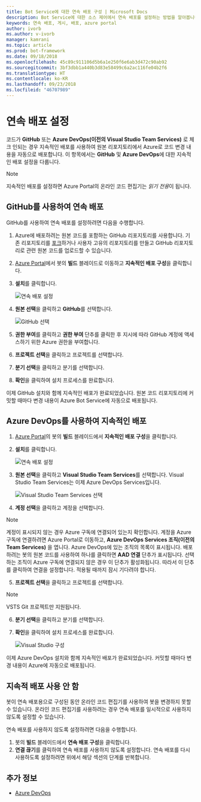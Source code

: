 ```yaml
---
title: Bot Service에 대한 연속 배포 구성 | Microsoft Docs
description: Bot Service에 대한 소스 제어에서 연속 배포를 설정하는 방법을 알아봅니다.
keywords: 연속 배포, 게시, 배포, azure portal
author: ivorb
ms.author: v-ivorb
manager: kamrani
ms.topic: article
ms.prod: bot-framework
ms.date: 09/18/2018
ms.openlocfilehash: 45c89c911106d5b6a1e250f6e6ab3d472c90ab92
ms.sourcegitcommit: 3bf3dbb1a440b3d83e58499c6a2ac116fe04b2f6
ms.translationtype: HT
ms.contentlocale: ko-KR
ms.lasthandoff: 09/23/2018
ms.locfileid: "46707989"
---
```

# <a name="set-up-continuous-deployment"></a>연속 배포 설정
코드가 **GitHub** 또는 **Azure DevOps(이전의 Visual Studio Team Services)** 로 체크 인되는 경우 지속적인 배포를 사용하여 원본 리포지토리에서 Azure로 코드 변경 내용을 자동으로 배포합니다. 이 항목에서는 **GitHub** 및 **Azure DevOps**에 대한 지속적인 배포 설정을 다룹니다.

> [!NOTE]
> 지속적인 배포를 설정하면 Azure Portal의 온라인 코드 편집기는 *읽기 전용*이 됩니다.

## <a name="continuous-deployment-using-github"></a>GitHub를 사용하여 연속 배포

GitHub를 사용하여 연속 배포를 설정하려면 다음을 수행합니다.

1. Azure에 배포하려는 원본 코드를 포함하는 GitHub 리포지토리를 사용합니다. 기존 리포지토리를 [포크](https://help.github.com/articles/fork-a-repo/)하거나 사용자 고유의 리포지토리를 만들고 GitHub 리포지토리로 관련 원본 코드를 업로드할 수 있습니다.
2. [Azure Portal](https://portal.azure.com)에서 봇의 **빌드** 블레이드로 이동하고 **지속적인 배포 구성**을 클릭합니다. 
3. **설치**를 클릭합니다.
   
   ![연속 배포 설정](~/media/azure-bot-build/continuous-deployment-setup.png)

4. **원본 선택**을 클릭하고 **GitHub**를 선택합니다.

   ![GitHub 선택](~/media/azure-bot-build/continuous-deployment-setup-github.png)

5. **권한 부여**를 클릭하고 **권한 부여** 단추를 클릭한 후 지시에 따라 GitHub 계정에 액세스하기 위한 Azure 권한을 부여합니다.

6. **프로젝트 선택**을 클릭하고 프로젝트를 선택합니다.

7. **분기 선택**을 클릭하고 분기를 선택합니다.

8. **확인**을 클릭하여 설치 프로세스를 완료합니다.

이제 GitHub 설치와 함께 지속적인 배포가 완료되었습니다. 원본 코드 리포지토리에 커밋할 때마다 변경 내용이 Azure Bot Service에 자동으로 배포됩니다.

## <a name="continuous-deployment-using-azure-devops"></a>Azure DevOps를 사용하여 지속적인 배포

1. [Azure Portal](https://portal.azure.com)의 봇의 **빌드** 블레이드에서 **지속적인 배포 구성**을 클릭합니다. 
2. **설치**를 클릭합니다.
   
   ![연속 배포 설정](~/media/azure-bot-build/continuous-deployment-setup.png)

3. **원본 선택**을 클릭하고 **Visual Studio Team Services**를 선택합니다. Visual Studio Team Services는 이제 Azure DevOps Services입니다.

   ![Visual Studio Team Services 선택](~/media/azure-bot-build/continuous-deployment-setup-vs.png)

4. **계정 선택**을 클릭하고 계정을 선택합니다.

> [!NOTE]
> 계정이 표시되지 않는 경우 Azure 구독에 연결되어 있는지 확인합니다. 계정을 Azure 구독에 연결하려면 Azure Portal로 이동하고, **Azure DevOps Services 조직(이전의 Team Services)** 을 엽니다. Azure DevOps에 있는 조직의 목록이 표시됩니다. 배포하려는 봇의 원본 코드를 사용하여 하나를 클릭하면 **AAD 연결** 단추가 표시됩니다. 선택하는 조직이 Azure 구독에 연결되지 않은 경우 이 단추가 활성화됩니다. 따라서 이 단추를 클릭하여 연결을 설정합니다. 적용될 때까지 잠시 기다려야 합니다.

5. **프로젝트 선택**을 클릭하고 프로젝트를 선택합니다.

> [!NOTE]
> VSTS Git 프로젝트만 지원됩니다.

6. **분기 선택**을 클릭하고 분기를 선택합니다.
7. **확인**을 클릭하여 설치 프로세스를 완료합니다.

   ![Visual Studio 구성](~/media/azure-bot-build/continuous-deployment-setup-vs-configuration.png)

이제 Azure DevOps 설치와 함께 지속적인 배포가 완료되었습니다. 커밋할 때마다 변경 내용이 Azure에 자동으로 배포됩니다.

## <a name="disable-continuous-deployment"></a>지속적 배포 사용 안 함

봇이 연속 배포용으로 구성된 동안 온라인 코드 편집기를 사용하여 봇을 변경하지 못할 수 있습니다. 온라인 코드 편집기를 사용하려는 경우 연속 배포를 일시적으로 사용하지 않도록 설정할 수 있습니다.

연속 배포를 사용하지 않도록 설정하려면 다음을 수행합니다.

1. 봇의 **빌드** 블레이드에서 **연속 배포 구성**을 클릭합니다. 
2. **연결 끊기**를 클릭하여 연속 배포를 사용하지 않도록 설정합니다. 연속 배포를 다시 사용하도록 설정하려면 위에서 해당 섹션의 단계를 반복합니다.

## <a name="additional-information"></a>추가 정보
- [Azure DevOps](https://docs.microsoft.com/en-us/azure/devops/?view=vsts)
